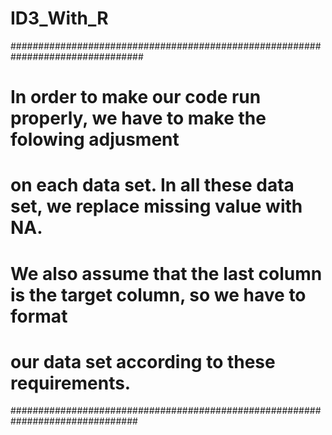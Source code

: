 # ID3_With_R
################################################################################
# In order to make our code run properly, we have to make the folowing adjusment 
# on each data set. In all these data set, we replace missing value with NA. 
# We also assume that the last column is the target column, so we have to format 
# our data set according to these requirements.
###############################################################################
